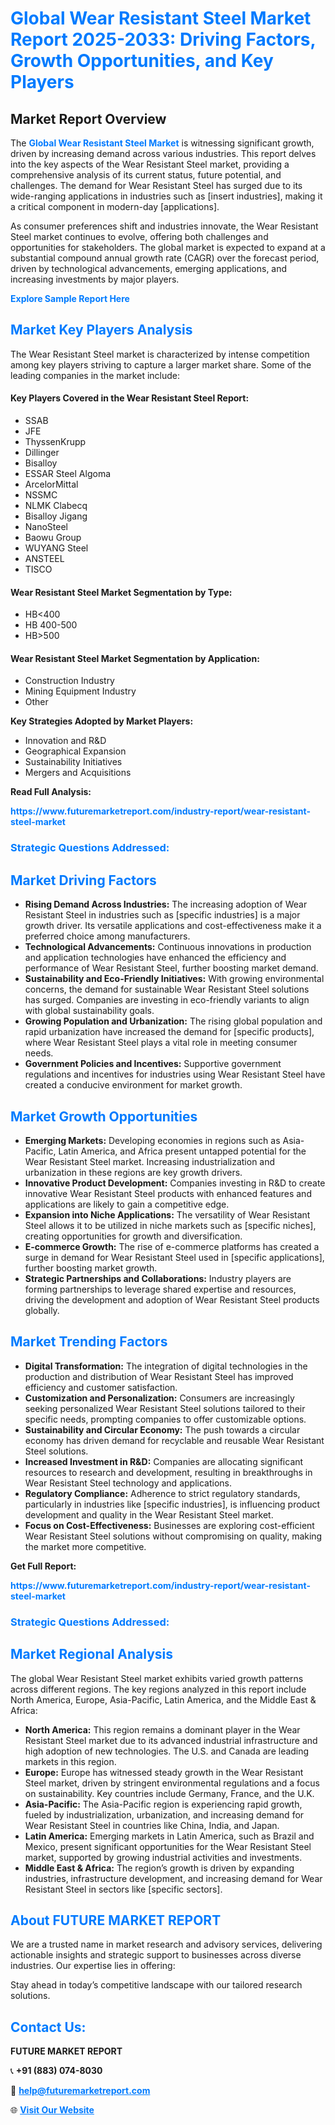 <h1 style="color: #007BFF;">Global Wear Resistant Steel Market Report 2025-2033: Driving Factors, Growth Opportunities, and Key Players</h1>

<section id="overview">
<h2>Market Report Overview</h2>
<p>The <a href="https://www.futuremarketreport.com/industry-report/wear-resistant-steel-market" style="color: #007BFF; text-decoration: none;"><strong>Global Wear Resistant Steel Market</strong></a> is witnessing significant growth, driven by increasing demand across various industries. This report delves into the key aspects of the Wear Resistant Steel market, providing a comprehensive analysis of its current status, future potential, and challenges. The demand for Wear Resistant Steel has surged due to its wide-ranging applications in industries such as [insert industries], making it a critical component in modern-day [applications].</p>
<p>As consumer preferences shift and industries innovate, the Wear Resistant Steel market continues to evolve, offering both challenges and opportunities for stakeholders. The global market is expected to expand at a substantial compound annual growth rate (CAGR) over the forecast period, driven by technological advancements, emerging applications, and increasing investments by major players.</p>
</section>

<section id="overview">
<p><a href="https://www.futuremarketreport.com/request-sample/reportId=28906" style="color: #007BFF; text-decoration: none;"><strong>Explore Sample Report Here</strong></a></p>
</section>

<section id="key-players">
<h2 style="color: #007BFF;">Market Key Players Analysis</h2>
<p>The Wear Resistant Steel market is characterized by intense competition among key players striving to capture a larger market share. Some of the leading companies in the market include:</p>
<h4>Key Players Covered in the Wear Resistant Steel Report:</h4>
<ul><li>SSAB</li><li>JFE</li><li>ThyssenKrupp</li><li>Dillinger</li><li>Bisalloy</li><li>ESSAR Steel Algoma</li><li>ArcelorMittal</li><li>NSSMC</li><li>NLMK Clabecq</li><li>Bisalloy Jigang</li><li>NanoSteel</li><li>Baowu Group</li><li>WUYANG Steel</li><li>ANSTEEL</li><li>TISCO</li></ul>
<h4>Wear Resistant Steel Market Segmentation by Type:</h4>
<ul><li>HB&lt;400</li><li>HB 400-500</li><li>HB&gt;500</li></ul>

<h4>Wear Resistant Steel Market Segmentation by Application:</h4>
<ul><li>Construction Industry</li><li>Mining Equipment Industry</li><li>Other</li></ul>
<p><strong>Key Strategies Adopted by Market Players:</strong></p>
<ul>
<li>Innovation and R&D</li>
<li>Geographical Expansion</li>
<li>Sustainability Initiatives</li>
<li>Mergers and Acquisitions</li>
</ul>
</section>

<section>
<p><strong>Read Full Analysis: </strong></p><a href="https://www.futuremarketreport.com/industry-report/wear-resistant-steel-market" style="color: #007BFF; text-decoration: none;"><strong>https://www.futuremarketreport.com/industry-report/wear-resistant-steel-market</strong></a>
<h3 style="color: #007BFF;">Strategic Questions Addressed:</h3>
</section>

<section id="driving-factors">
<h2 style="color: #007BFF;">Market Driving Factors</h2>
<ul>
<li><strong>Rising Demand Across Industries:</strong> The increasing adoption of Wear Resistant Steel in industries such as [specific industries] is a major growth driver. Its versatile applications and cost-effectiveness make it a preferred choice among manufacturers.</li>
<li><strong>Technological Advancements:</strong> Continuous innovations in production and application technologies have enhanced the efficiency and performance of Wear Resistant Steel, further boosting market demand.</li>
<li><strong>Sustainability and Eco-Friendly Initiatives:</strong> With growing environmental concerns, the demand for sustainable Wear Resistant Steel solutions has surged. Companies are investing in eco-friendly variants to align with global sustainability goals.</li>
<li><strong>Growing Population and Urbanization:</strong> The rising global population and rapid urbanization have increased the demand for [specific products], where Wear Resistant Steel plays a vital role in meeting consumer needs.</li>
<li><strong>Government Policies and Incentives:</strong> Supportive government regulations and incentives for industries using Wear Resistant Steel have created a conducive environment for market growth.</li>
</ul>
</section>

<section id="growth-opportunities">
<h2 style="color: #007BFF;">Market Growth Opportunities</h2>
<ul>
<li><strong>Emerging Markets:</strong> Developing economies in regions such as Asia-Pacific, Latin America, and Africa present untapped potential for the Wear Resistant Steel market. Increasing industrialization and urbanization in these regions are key growth drivers.</li>
<li><strong>Innovative Product Development:</strong> Companies investing in R&D to create innovative Wear Resistant Steel products with enhanced features and applications are likely to gain a competitive edge.</li>
<li><strong>Expansion into Niche Applications:</strong> The versatility of Wear Resistant Steel allows it to be utilized in niche markets such as [specific niches], creating opportunities for growth and diversification.</li>
<li><strong>E-commerce Growth:</strong> The rise of e-commerce platforms has created a surge in demand for Wear Resistant Steel used in [specific applications], further boosting market growth.</li>
<li><strong>Strategic Partnerships and Collaborations:</strong> Industry players are forming partnerships to leverage shared expertise and resources, driving the development and adoption of Wear Resistant Steel products globally.</li>
</ul>
</section>

<section id="trending-factors">
<h2 style="color: #007BFF;">Market Trending Factors</h2>
<ul>
<li><strong>Digital Transformation:</strong> The integration of digital technologies in the production and distribution of Wear Resistant Steel has improved efficiency and customer satisfaction.</li>
<li><strong>Customization and Personalization:</strong> Consumers are increasingly seeking personalized Wear Resistant Steel solutions tailored to their specific needs, prompting companies to offer customizable options.</li>
<li><strong>Sustainability and Circular Economy:</strong> The push towards a circular economy has driven demand for recyclable and reusable Wear Resistant Steel solutions.</li>
<li><strong>Increased Investment in R&D:</strong> Companies are allocating significant resources to research and development, resulting in breakthroughs in Wear Resistant Steel technology and applications.</li>
<li><strong>Regulatory Compliance:</strong> Adherence to strict regulatory standards, particularly in industries like [specific industries], is influencing product development and quality in the Wear Resistant Steel market.</li>
<li><strong>Focus on Cost-Effectiveness:</strong> Businesses are exploring cost-efficient Wear Resistant Steel solutions without compromising on quality, making the market more competitive.</li>
</ul>
</section>

<section>
<p><strong>Get Full Report: </strong></p><a href="https://www.futuremarketreport.com/industry-report/wear-resistant-steel-market" style="color: #007BFF; text-decoration: none;"><strong>https://www.futuremarketreport.com/industry-report/wear-resistant-steel-market</strong></a>
<h3 style="color: #007BFF;">Strategic Questions Addressed:</h3>
</section>


<section id="regional-analysis">
<h2 style="color: #007BFF;">Market Regional Analysis</h2>
<p>The global Wear Resistant Steel market exhibits varied growth patterns across different regions. The key regions analyzed in this report include North America, Europe, Asia-Pacific, Latin America, and the Middle East & Africa:</p>
<ul>
<li><strong>North America:</strong> This region remains a dominant player in the Wear Resistant Steel market due to its advanced industrial infrastructure and high adoption of new technologies. The U.S. and Canada are leading markets in this region.</li>
<li><strong>Europe:</strong> Europe has witnessed steady growth in the Wear Resistant Steel market, driven by stringent environmental regulations and a focus on sustainability. Key countries include Germany, France, and the U.K.</li>
<li><strong>Asia-Pacific:</strong> The Asia-Pacific region is experiencing rapid growth, fueled by industrialization, urbanization, and increasing demand for Wear Resistant Steel in countries like China, India, and Japan.</li>
<li><strong>Latin America:</strong> Emerging markets in Latin America, such as Brazil and Mexico, present significant opportunities for the Wear Resistant Steel market, supported by growing industrial activities and investments.</li>
<li><strong>Middle East & Africa:</strong> The region’s growth is driven by expanding industries, infrastructure development, and increasing demand for Wear Resistant Steel in sectors like [specific sectors].</li>
</ul>
</section>

<footer>
<h2 style="color: #007BFF;">About FUTURE MARKET REPORT</h2>
<p>We are a trusted name in market research and advisory services, delivering actionable insights and strategic support to businesses across diverse industries. Our expertise lies in offering:</p>

<p>Stay ahead in today’s competitive landscape with our tailored research solutions.</p>

<h2 style="color: #007BFF;">Contact Us:</h2>
<p><strong>FUTURE MARKET REPORT</strong></p>
<p>📞 <strong>+91 (883) 074-8030</strong></p>
<p>📧 <strong><a href="mailto:help@futuremarketreport.com" style="color: #007BFF;">help@futuremarketreport.com</a></strong></p>
<p>🌐 <strong><a href="https://www.futuremarketreport.com/" style="color: #007BFF;">Visit Our Website</a></strong></p>
</footer>